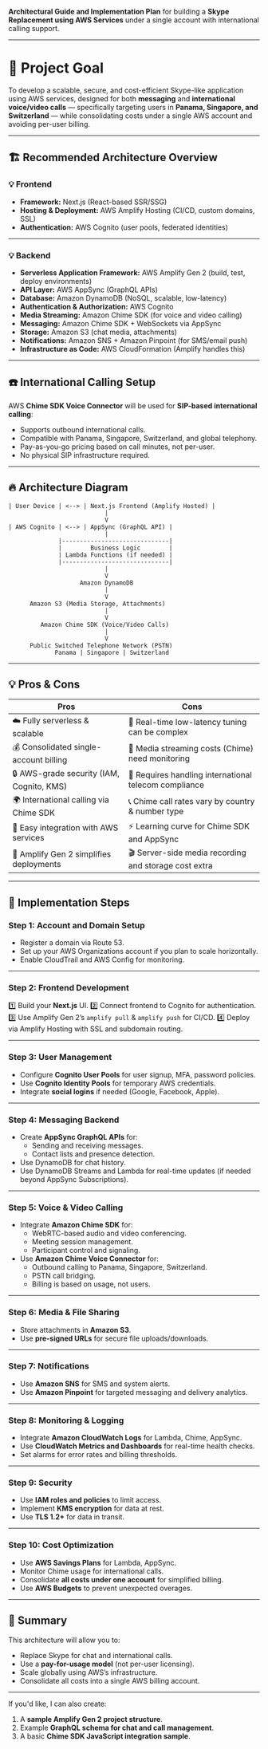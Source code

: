 **Architectural Guide and Implementation Plan** for building a **Skype Replacement using AWS Services** under a single account with international calling support.

---

# 📘 **Project Goal**
To develop a scalable, secure, and cost-efficient Skype-like application using AWS services, designed for both **messaging** and **international voice/video calls** — specifically targeting users in **Panama, Singapore, and Switzerland** — while consolidating costs under a single AWS account and avoiding per-user billing.

---

## 🏗️ **Recommended Architecture Overview**

### 💡 **Frontend**
- **Framework:** Next.js (React-based SSR/SSG)
- **Hosting & Deployment:** AWS Amplify Hosting (CI/CD, custom domains, SSL)
- **Authentication:** AWS Cognito (user pools, federated identities)

---

### 💡 **Backend**
- **Serverless Application Framework:** AWS Amplify Gen 2 (build, test, deploy environments)
- **API Layer:** AWS AppSync (GraphQL APIs)
- **Database:** Amazon DynamoDB (NoSQL, scalable, low-latency)
- **Authentication & Authorization:** AWS Cognito
- **Media Streaming:** Amazon Chime SDK (for voice and video calling)
- **Messaging:** Amazon Chime SDK + WebSockets via AppSync
- **Storage:** Amazon S3 (chat media, attachments)
- **Notifications:** Amazon SNS + Amazon Pinpoint (for SMS/email push)
- **Infrastructure as Code:** AWS CloudFormation (Amplify handles this)

---

## ☎️ **International Calling Setup**

AWS **Chime SDK Voice Connector** will be used for **SIP-based international calling**:
- Supports outbound international calls.
- Compatible with Panama, Singapore, Switzerland, and global telephony.
- Pay-as-you-go pricing based on call minutes, not per-user.
- No physical SIP infrastructure required.

---

## 🔥 **Architecture Diagram**
```
| User Device | <--> | Next.js Frontend (Amplify Hosted) |
                           |
                           V
| AWS Cognito | <--> | AppSync (GraphQL API) |
                           |
              |------------------------------|
              |        Business Logic        |
              | Lambda Functions (if needed) |
              |------------------------------|
                           |
                           V
                    Amazon DynamoDB
                           |
                           V
      Amazon S3 (Media Storage, Attachments)
                           |
                           V
         Amazon Chime SDK (Voice/Video Calls)
                           |
                           V
      Public Switched Telephone Network (PSTN)
             Panama | Singapore | Switzerland
```

---

## 💡 **Pros & Cons**

| Pros                                             | Cons                                                |
|-------------------------------------------------|----------------------------------------------------|
| ☁️ Fully serverless & scalable                   | 📶 Real-time low-latency tuning can be complex      |
| 💰 Consolidated single-account billing          | 🔧 Media streaming costs (Chime) need monitoring    |
| 🔒 AWS-grade security (IAM, Cognito, KMS)       | 📜 Requires handling international telecom compliance|
| 🌍 International calling via Chime SDK          | 📞 Chime call rates vary by country & number type   |
| 🔄 Easy integration with AWS services           | ⚡ Learning curve for Chime SDK and AppSync         |
| 🔧 Amplify Gen 2 simplifies deployments          | 🎬 Server-side media recording and storage cost extra |

---

## 💼 **Implementation Steps**

### Step 1: **Account and Domain Setup**
- Register a domain via Route 53.
- Set up your AWS Organizations account if you plan to scale horizontally.
- Enable CloudTrail and AWS Config for monitoring.

---

### Step 2: **Frontend Development**
1️⃣ Build your **Next.js** UI.
2️⃣ Connect frontend to Cognito for authentication.
3️⃣ Use Amplify Gen 2’s `amplify pull` & `amplify push` for CI/CD.
4️⃣ Deploy via Amplify Hosting with SSL and subdomain routing.

---

### Step 3: **User Management**
- Configure **Cognito User Pools** for user signup, MFA, password policies.
- Use **Cognito Identity Pools** for temporary AWS credentials.
- Integrate **social logins** if needed (Google, Facebook, Apple).

---

### Step 4: **Messaging Backend**
- Create **AppSync GraphQL APIs** for:
    - Sending and receiving messages.
    - Contact lists and presence detection.
- Use DynamoDB for chat history.
- Use DynamoDB Streams and Lambda for real-time updates (if needed beyond AppSync Subscriptions).

---

### Step 5: **Voice & Video Calling**
- Integrate **Amazon Chime SDK** for:
    - WebRTC-based audio and video conferencing.
    - Meeting session management.
    - Participant control and signaling.
- Use **Amazon Chime Voice Connector** for:
    - Outbound calling to Panama, Singapore, Switzerland.
    - PSTN call bridging.
    - Billing is based on usage, not users.

---

### Step 6: **Media & File Sharing**
- Store attachments in **Amazon S3**.
- Use **pre-signed URLs** for secure file uploads/downloads.

---

### Step 7: **Notifications**
- Use **Amazon SNS** for SMS and system alerts.
- Use **Amazon Pinpoint** for targeted messaging and delivery analytics.

---

### Step 8: **Monitoring & Logging**
- Integrate **Amazon CloudWatch Logs** for Lambda, Chime, AppSync.
- Use **CloudWatch Metrics and Dashboards** for real-time health checks.
- Set alarms for error rates and billing thresholds.

---

### Step 9: **Security**
- Use **IAM roles and policies** to limit access.
- Implement **KMS encryption** for data at rest.
- Use **TLS 1.2+** for data in transit.

---

### Step 10: **Cost Optimization**
- Use **AWS Savings Plans** for Lambda, AppSync.
- Monitor Chime usage for international calls.
- Consolidate **all costs under one account** for simplified billing.
- Use **AWS Budgets** to prevent unexpected overages.

---

## 📌 **Summary**
This architecture will allow you to:
- Replace Skype for chat and international calls.
- Use a **pay-for-usage model** (not per-user licensing).
- Scale globally using AWS’s infrastructure.
- Consolidate all costs into a single AWS billing account.

---

If you'd like, I can also create:
1. A **sample Amplify Gen 2 project structure**.
2. Example **GraphQL schema for chat and call management**.
3. A basic **Chime SDK JavaScript integration sample**.
